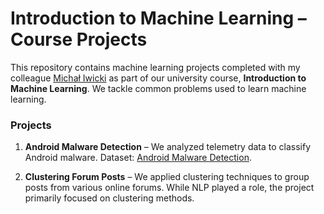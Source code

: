 # Introduction to Machine Learning – Course Projects  

This repository contains machine learning projects completed with my colleague [Michał Iwicki](https://github.com/Michal-Iwicki) as part of our university course, **Introduction to Machine Learning**. We tackle common problems used to learn machine learning. 

### Projects  

1. **Android Malware Detection** – We analyzed telemetry data to classify Android malware. Dataset: [Android Malware Detection](https://www.kaggle.com/datasets/subhajournal/android-malware-detection?select=Android_Malware.csv).  

2. **Clustering Forum Posts** – We applied clustering techniques to group posts from various online forums. While NLP played a role, the project primarily focused on clustering methods.


